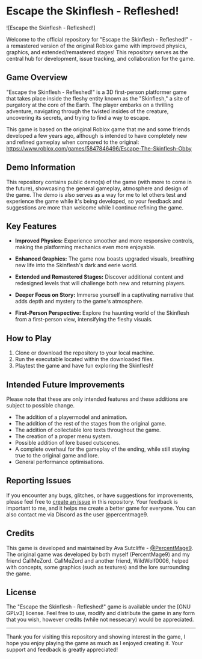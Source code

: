 # Escape the Skinflesh - Refleshed!

![Escape the Skinflesh - Refleshed!]

Welcome to the official repository for "Escape the Skinflesh - Refleshed!" - a remastered version of the original Roblox game with improved physics, graphics, and extended/remastered stages! This repository serves as the central hub for development, issue tracking, and collaboration for the game.

## Game Overview

"Escape the Skinflesh - Refleshed!" is a 3D first-person platformer game that takes place inside the fleshy entity known as the "Skinflesh," a site of purgatory at the core of the Earth. The player embarks on a thrilling adventure, navigating through the twisted insides of the creature, uncovering its secrets, and trying to find a way to escape.

This game is based on the original Roblox game that me and some friends developed a few years ago, although is intended to have completely new and refined gameplay when compared to the original: https://www.roblox.com/games/5847846496/Escape-The-Skinflesh-Obby

## Demo Information

This repository contains public demo(s) of the game (with more to come in the future), showcasing the general gameplay, atmosphere and design of the game. The demo is also serves as a way for me to let others test and experience the game while it's being developed, so your feedback and suggestions are more than welcome while I continue refining the game.

## Key Features

- **Improved Physics:** Experience smoother and more responsive controls, making the platforming mechanics even more enjoyable.

- **Enhanced Graphics:** The game now boasts upgraded visuals, breathing new life into the Skinflesh's dark and eerie world.

- **Extended and Remastered Stages:** Discover additional content and redesigned levels that will challenge both new and returning players.

- **Deeper Focus on Story:** Immerse yourself in a captivating narrative that adds depth and mystery to the game's atmosphere.

- **First-Person Perspective:** Explore the haunting world of the Skinflesh from a first-person view, intensifying the fleshy visuals.

## How to Play

1. Clone or download the repository to your local machine.
2. Run the executable located within the downloaded files.
3. Playtest the game and have fun exploring the Skinflesh!

## Intended Future Improvements

Please note that these are only intended features and these additions are subject to possible change.
- The addition of a playermodel and animation.
- The addition of the rest of the stages from the original game.
- The addition of collectable lore texts throughout the game.
- The creation of a proper menu system.
- Possible addition of lore based cutscenes.
- A complete overhaul for the gameplay of the ending, while still staying true to the original game and lore.
- General performance optimisations.

## Reporting Issues

If you encounter any bugs, glitches, or have suggestions for improvements, please feel free to [create an issue](../../issues) in this repository. Your feedback is important to me, and it helps me create a better game for everyone. You can also contact me via Discord as the user @percentmage9.

## Credits

This game is developed and maintained by Ava Sutcliffe - [@PercentMage9](https://github.com/PercentMage9).
The original game was developed by both myself (PercentMage9) and my friend CallMeZord.
CallMeZord and another friend, WildWolf0006, helped with concepts, some graphics (such as textures) and the lore surrounding the game.

## License

The "Escape the Skinflesh - Refleshed!" game is available under the [GNU GPLv3] license. Feel free to use, modify and distribute the game in any form that you wish, however credits (while not nessecary) would be appreciated.

---

Thank you for visiting this repository and showing interest in the game, I hope you enjoy playing the game as much as I enjoyed creating it. Your support and feedback is greatly appreciated!
